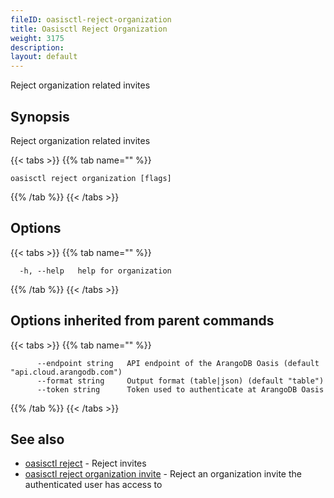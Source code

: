 ```yaml
---
fileID: oasisctl-reject-organization
title: Oasisctl Reject Organization
weight: 3175
description: 
layout: default
---
```

Reject organization related invites

## Synopsis

Reject organization related invites

{{< tabs >}}
{{% tab name="" %}}
```
oasisctl reject organization [flags]
```
{{% /tab %}}
{{< /tabs >}}

## Options

{{< tabs >}}
{{% tab name="" %}}
```
  -h, --help   help for organization
```
{{% /tab %}}
{{< /tabs >}}

## Options inherited from parent commands

{{< tabs >}}
{{% tab name="" %}}
```
      --endpoint string   API endpoint of the ArangoDB Oasis (default "api.cloud.arangodb.com")
      --format string     Output format (table|json) (default "table")
      --token string      Token used to authenticate at ArangoDB Oasis
```
{{% /tab %}}
{{< /tabs >}}

## See also

* [oasisctl reject]()	 - Reject invites
* [oasisctl reject organization invite](oasisctl-reject-organization-invite)	 - Reject an organization invite the authenticated user has access to


